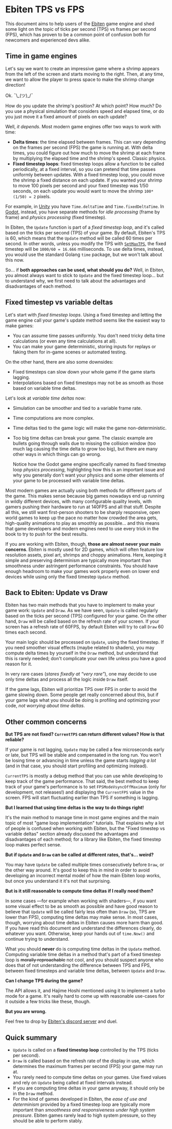 # Ebiten TPS vs FPS

This document aims to help users of the [Ebiten](https://github.com/hajimehoshi/ebiten) game engine and shed some light on the topic of ticks per second (TPS) vs frames per second (FPS), which has proven to be a common point of confusion both for newcomers and experienced devs alike.

## Time in game engines
Let's say we want to create an impressive game where a shrimp appears from the left of the screen and starts moving to the right. Then, at any time, we want to allow the player to press space to make the shrimp change direction!

Ok. ¯\\\_(ツ)\_/¯

How do you update the shrimp's position? At which point? How much? Do you use a physical simulation that considers speed and elapsed time, or do you just move it a fixed amount of pixels on each update?

Well, *it depends*. Most modern game engines offer two ways to work with time:
- **Delta times**: the time elapsed between frames. This can vary depending on the frames per second (FPS) the game is running at. With delta times, you could figure out how much to move the shrimp at each frame by multiplying the elapsed time and the shrimp's speed. Classic physics.
- **Fixed timestep loops**: fixed timestep loops allow a function to be called periodically, at a fixed interval, so you can pretend that time passes uniformly between updates. With a fixed timestep loop, you could move the shrimp a fixed distance on each update. If you wanted your shrimp to move 100 pixels per second and your fixed timestep was 1/50 seconds, on each update you would want to move the shrimp `100*(1/50) = 2` pixels.

For example, in [Unity](https://docs.unity3d.com/Manual/TimeFrameManagement.html) you have `Time.deltaTime` and `Time.fixedDeltaTime`. In [Godot](https://docs.godotengine.org/en/stable/tutorials/scripting/idle_and_physics_processing.html), instead, you have separate methods for *idle processing* (frame by frame) and *physics processing* (fixed timestep).

In Ebiten, the `Update` function is part of a *fixed timestep loop*, and it's called based on the ticks per second (TPS) of your game. By default, Ebiten's TPS is 60, which means that the `Update` method will be called 60 times per second. In other words, unless you modify the TPS with [`SetMaxTPS`](https://pkg.go.dev/github.com/hajimehoshi/ebiten/v2#SetMaxTPS), the fixed timestep will be `1000/60 = 16.666` milliseconds. To use delta times, instead, you would use the standard Golang `time` package, but we won't talk about this now.

So... if **both approaches can be used, what should you do?** Well, in Ebiten, you almost always want to stick to `Update` and the fixed timestep loop... but to understand why, we first need to talk about the advantages and disadvantages of each method.

## Fixed timestep vs variable deltas
Let's start with *fixed timestep loops*. Using a fixed timestep and letting the game engine call your game's update method seems like the easiest way to make games:
- You can assume time passes uniformly. You don't need tricky delta time calculations (or even any time calculations at all).
- You can make your game deterministic, storing inputs for replays or faking them for in-game scenes or automated testing.

On the other hand, there are also some downsides:
- Fixed timesteps can slow down your whole game if the game starts lagging.
- Interpolations based on fixed timesteps may not be as smooth as those based on variable time deltas.

Let's look at *variable time deltas* now:
- Simulation can be smoother and tied to a variable frame rate.

- Time computations are more complex.

- Time deltas tied to the game logic will make the game non-deterministic.

- Too big time deltas can break your game. The classic example are bullets going through walls due to missing the collision window (too much lag causing the time delta to grow too big), but there are many other ways in which things can go wrong. 

  Notice how the Godot game engine specifically named its fixed timestep loop *physics processing*, highlighting how this is an important issue and why you generally don't want your physics and some other elements of your game to be processed with variable time deltas.

Most modern games are actually using both methods for different parts of the game. This makes sense because big games nowadays end up running in wildly different devices, with many configurable quality levels, with gamers pushing their hardware to run at 140FPS and all that stuff. Despite all this, we still want first-person shooters to be sharply responsive, open world games to keep up the pace no matter how crowded the area gets, high-quality animations to play as smoothly as possible... and this means that game developers and modern engines need to use every trick in the book to try to push for the best results.

If you are working with Ebiten, though, **those are almost never your main concerns**. Ebiten is mostly used for 2D games, which will often feature low resolution assets, pixel art, shrimps and choppy animations. Here, keeping it simple and preserving determinism are typically more important than smoothness under astringent performance constraints. You should have enough headroom to make your games work properly even on lower end devices while using only the fixed timestep `Update` method.

## Back to Ebiten: Update vs Draw
Ebiten has two main methods that you have to implement to make your game work: `Update` and `Draw`. As we have seen, `Update` is called regularly based on the ticks per second (TPS) configured for your game. On the other hand, `Draw` will be called based on the refresh rate of your screen. If your screen has a refresh rate of 60FPS, by default Ebiten will try to call `Draw` 60 times each second.

Your main logic should be processed on `Update`, using the fixed timestep. If you need smoother visual effects (maybe related to shaders), you may compute delta times by yourself in the `Draw` method, but understand that this is rarely needed; don't complicate your own life unless you have a good reason for it.

In very rare cases (*stares fixedly at “very rare”*), one may decide to use only time deltas and process all the logic inside `Draw` itself.

If the game lags, Ebiten will prioritize TPS over FPS in order to avoid the game slowing down. Some people get really concerned about this, but if your game lags what you should be doing is profiling and optimizing your code, *not worrying about time deltas*.

## Other common concerns
**But TPS are not fixed? `CurrentTPS` can return different values? How is that reliable?**

If your game is not lagging, `Update` may be called a few microseconds early or late, but TPS will be stable and compensated in the long run. You won't be losing time or advancing in time unless the game starts *lagging a lot* (and in that case, you should start profiling and optimizing instead).

`CurrentTPS` is mostly a debug method that you can use while developing to keep track of the game performance. That said, the best method to keep track of your game's performance is to set `FPSModeVsyncOffMaximum` (only for development, not releases!) and displaying the `CurrentFPS` value in the screen. FPS will start fluctuating earlier than TPS if something is lagging.

**But I learned that using time deltas is the way to do things right!**

It's the main method to manage time in most game engines and the main topic of most "game loop implementation" tutorials. That explains why a lot of people is confused when working with Ebiten, but the "Fixed timestep vs variable deltas" section already discussed the advantages and disadvantages of each method; for a library like Ebiten, the fixed timestep loop makes perfect sense.

**But if `Update` and `Draw` can be called at different rates, that's... weird?**

You may have `Update` be called multiple times consecutively before `Draw`, or the other way around. It's good to keep this in mind in order to avoid developing an incorrect mental model of how the main Ebiten loop works, but once you understand it it's not that surprising.

**But is it still reasonable to compute time deltas if I really need them?**

In some cases —for example when working with shaders—, if you want some visual effect to be as smooth as possible and have good reason to believe that `Update` will be called fairly less often than `Draw` (so, TPS are lower than FPS), computing time deltas may make sense. In most cases, though, worrying about time deltas in Ebiten causes more harm than good. If you have read this document and understand the differences clearly, do whatever you want. Otherwise, keep your hands out of `time.Now()` and continue trying to understand.

What you should **never** do is computing time deltas in the `Update` method. Computing variable time deltas in a method that's part of a fixed timestep loop is ~~morally reproachable~~ not cool, and you should suspect anyone who does that of not understanding the difference between TPS and FPS, between fixed timesteps and variable time deltas, between `Update` and `Draw`.

**Can I change TPS during the game?**

The API allows it, and Hajime Hoshi mentioned using it to implement a turbo mode for a game. It's really hard to come up with reasonable use-cases for it outside a few tricks like these, though.

**But you are wrong.** 

Feel free to drop by [Ebiten's discord server](https://discord.gg/3tVdM5H8cC) and duel.

## Quick summary
- `Update` is called on a **fixed timestep loop** controlled by the TPS (ticks per second).
- `Draw` is called based on the refresh rate of the display in use, which determines the maximum frames per second (FPS) your game may run at.
- You rarely need to compute time deltas on your games. Use fixed values and rely on `Update` being called at fixed intervals instead.
- If you are computing time deltas in your game anyway, it should only be in the `Draw` method.
- For the kind of games developed in Ebiten, the *ease of use and determinism* provided by a fixed timestep loop are typically more important than *smoothness and responsiveness under high system pressure*. Ebiten games rarely lead to high system pressure, so they should be able to perform stably.
